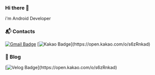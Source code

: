 ### Hi there 👋
i'm Android Developer

### :mailbox_with_mail: Contacts

[![Gmail Badge](https://img.shields.io/badge/Gmail-d14836?style=flat-square&logo=Gmail&logoColor=white&link=mailto:gudrmsglgl@gmail.com)](mailto:gudrmsglgl@gmail.com)
[![Kakao Badge](https://img.shields.io/badge/KakaoTalk-FFCD00?style=flat-square&logo=KakaoTalk&logoColor=black&link="https://open.kakao.com/o/s6zRnkad")](https://open.kakao.com/o/s6zRnkad)

### 📕 Blog

[![Velog Badge](https://img.shields.io/badge/David-228B22?style=flat-square&logo=Velog&logoColor=green&link="https://open.kakao.com/o/s6zRnkad")](https://open.kakao.com/o/s6zRnkad)

<!--
**gudrmsglgl/gudrmsglgl** is a ✨ _special_ ✨ repository because its `README.md` (this file) appears on your GitHub profile.

Here are some ideas to get you started:

- 🔭 I’m currently working on ...
- 🌱 I’m currently learning ...
- 👯 I’m looking to collaborate on ...
- 🤔 I’m looking for help with ...
- 💬 Ask me about ...
- 📫 How to reach me: ...
- 😄 Pronouns: ...
- ⚡ Fun fact: ...
-->

